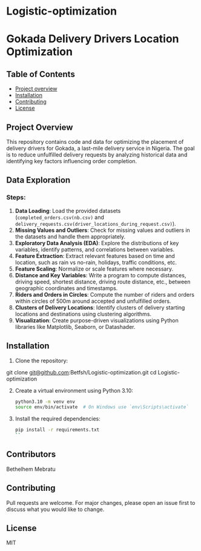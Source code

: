 # Logistic-optimization

# Gokada Delivery Drivers Location Optimization

## Table of Contents
- [Project overview](#introduction)
- [Installation](#installation)
- [Contributing](#contributing)
- [License](#license)

## Project Overview

This repository contains code and data for optimizing the placement of delivery drivers for Gokada, a last-mile delivery service in Nigeria. The goal is to reduce unfulfilled delivery requests by analyzing historical data and identifying key factors influencing order completion.

## Data Exploration

### Steps:

1. **Data Loading**: Load the provided datasets (`completed_orders.csv(nb.csv)` and `delivery_requests.csv(driver_locations_during_request.csv)`).
2. **Missing Values and Outliers**: Check for missing values and outliers in the datasets and handle them appropriately.
3. **Exploratory Data Analysis (EDA)**: Explore the distributions of key variables, identify patterns, and correlations between variables.
4. **Feature Extraction**: Extract relevant features based on time and location, such as rain vs no-rain, holidays, traffic conditions, etc.
5. **Feature Scaling**: Normalize or scale features where necessary.
6. **Distance and Key Variables**: Write a program to compute distances, driving speed, shortest distance, driving route distance, etc., between geographic coordinates and timestamps.
7. **Riders and Orders in Circles**: Compute the number of riders and orders within circles of 500m around accepted and unfulfilled orders.
8. **Clusters of Delivery Locations**: Identify clusters of delivery starting locations and destinations using clustering algorithms.
9. **Visualization**: Create purpose-driven visualizations using Python libraries like Matplotlib, Seaborn, or Datashader.

## Installation

1. Clone the repository:

git clone git@github.com:Betfsh/Logistic-optimization.git
cd Logistic-optimization

2. Create a virtual environment using Python 3.10:
    ```bash
    python3.10 -m venv env
    source env/bin/activate  # On Windows use `env\Scripts\activate`
    ```

3. Install the required dependencies:
    ```bash
    pip install -r requirements.txt
    ``

## Contributors
Bethelhem Mebratu

## Contributing
Pull requests are welcome. For major changes, please open an issue first to discuss what you would like to change.

## License
MIT